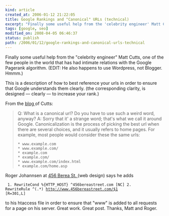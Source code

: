 ```yaml
---
kind: article
created_at: 2006-01-12 21:22:05
title: Google Rankings and "Canonical" URLs (technical)
excerpt: "Finally some useful help from the 'celebrity engineer' Matt Cutts, one of the few people in the world that has had intimate relations with the Google Pagerank algorithm."
tags: [google, seo]
modified_on: 2008-04-05 06:46:37
status: publish 
path: /2006/01/12/google-rankings-and-canonical-urls-technical
---
```


Finally some useful help from the "celebrity engineer" Matt Cutts, one of the few people in the world that has had intimate relations with the Google Pagerank algorithm.  (EDIT: He also happens to use Wordpress, not Blogger. Hmmm.)

This is a description of how to best reference your urls in order to ensure that Google understands them clearly. (the corresponding clarity, is designed &mdash; clearly &mdash; to increase your rank.) 

From the <a href="http://www.mattcutts.com/blog/seo-advice-url-canonicalization/">blog </a>of Cutts: 

<blockquote class="large">Q: What is a canonical url? Do you have to use such a weird word, anyway?
A: Sorry that it' a strange word; that's what we call it around Google. Canonicalization is the process of picking the best url when there are several choices, and it usually refers to home pages. For example, most people would consider these the same urls:

    * www.example.com
    * www.example.com/
    * example.com
    * example.com/
    * www.example.com/index.html
    * example.com/home.asp
</blockquote>

Roger Johannsen at <a href="http://www.456bereastreet.com/archive/200601/search_engines_and_canonical_urls/#comments">456 Berea St. </a>(web design) says he adds 

<code>   1. RewriteCond %{HTTP_HOST} ^456bereastreet\.com [NC]
   2. RewriteRule ^(.*) http://www.456bereastreet.com/$1 [R=301,L]
</code>

to his htaccess file in order to ensure that "www" is added to all requests for a page on his server. Great work. Great post. Thanks, Matt and Roger. 

